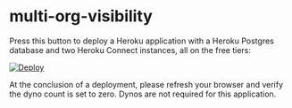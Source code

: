 # multi-org-visibility

Press this button to deploy a Heroku application with a Heroku Postgres database and two Heroku Connect instances, all on the free tiers:

[![Deploy](https://www.herokucdn.com/deploy/button.png)](https://heroku.com/deploy?template=https://github.com/danmehlmanheroku/multi-org-visibility/tree/main)

At the conclusion of a deployment, please refresh your browser and verify the dyno count is set to zero.  Dynos are not required for this application.
